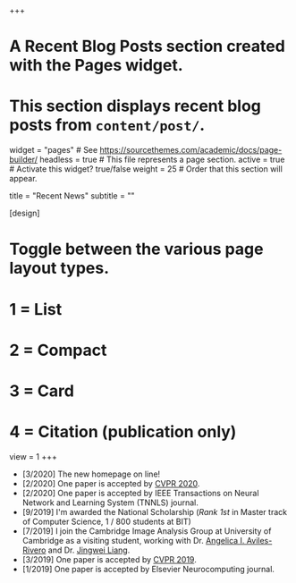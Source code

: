 +++
# A Recent Blog Posts section created with the Pages widget.
# This section displays recent blog posts from `content/post/`.

widget = "pages"  # See https://sourcethemes.com/academic/docs/page-builder/
headless = true  # This file represents a page section.
active = true  # Activate this widget? true/false
weight = 25  # Order that this section will appear.

title = "Recent News"
subtitle = ""

[design]
  # Toggle between the various page layout types.
  #   1 = List
  #   2 = Compact
  #   3 = Card
  #   4 = Citation (publication only)
  view = 1
+++

- [3/2020] The new homepage on line!
- [2/2020] One paper is accepted by [CVPR 2020](http://cvpr2020.thecvf.com/).
- [2/2020] One paper is accepted by IEEE Transactions on Neural Network and Learning System (TNNLS) journal. 
- [9/2019] I'm awarded the National Scholarship (*Rank 1st* in Master track of Computer Science, 1 / 800 students at BIT)
- [7/2019] I join the Cambridge Image Analysis Group at University of Cambridge as a visiting student, working with Dr. [Angelica I. Aviles-Rivero](https://angelicaiaviles.wordpress.com/) and Dr. [Jingwei Liang](https://jliang993.github.io/). 
- [3/2019] One paper is accepted by [CVPR 2019](http://cvpr2019.thecvf.com/).
- [1/2019] One paper is accepted by Elsevier Neurocomputing journal.

